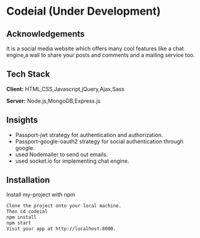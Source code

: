 
# Codeial (Under Development)


## Acknowledgements

 It is a social media website which offers many cool features like a chat engine,a wall to share your posts and comments and a mailing service too.
  
## Tech Stack

**Client:** HTML,CSS,Javascript,jQuery,Ajax,Sass

**Server:** Node.js,MongoDB,Express.js




  
## Insights

- Passport-jwt strategy for authentication and authorization.
- Passport-google-oauth2 strategy for social authentication through google.
- used Nodemailer to send out emails.
- used socket.io for implementing chat engine.



  
## Installation

Install my-project with npm

```bash
Clone the project onto your local machine.
Then cd codeial
npm install
npm start
Visit your app at http://localhost:8000.
```
    